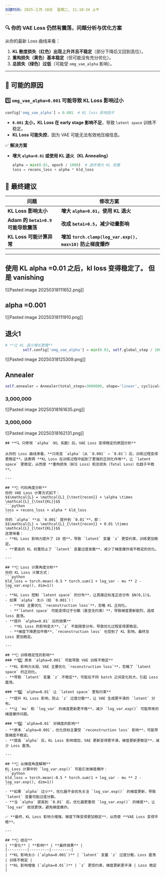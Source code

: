 ```yaml
---
创建时间: 2025-三月-18日  星期二, 11:10:34 上午
---
```

### **🔍 你的 VAE Loss 仍然有震荡，问题分析与优化方案**
从你的最新 Loss 曲线来看：
1. **KL 散度损失（红色）出现上升并且不稳定**（部分下降后又回到高位）。
2. **重构损失（黄色）基本稳定**（但可能没有充分优化）。
3. **总损失（绿色）过低**（可能受 `omg_vae_alpha` 影响）。


---

## **🔎 可能的原因**
### **1️⃣ `omg_vae_alpha=0.001` 可能导致 KL Loss 影响过小**
```python
config['omg_vae_alpha'] = 0.001  # KL loss 影响因子
```
- **`0.001` 太小，KL Loss 在 early stage 影响不足**，导致 `latent space` 训练不稳定。
- **KL Loss 可能失控**，因为 VAE 可能无法有效地压缩信息。

✅ **解决方案**
- **增大 `alpha=0.01` 或使用 KL 退火（KL Annealing）**
  ```python
  alpha = min(0.01, epoch / 1000)  # 逐步增大 KL 权重
  loss = recons_loss + alpha * kld_loss
  ```

## **🚀 最终建议**
| **问题**                        | **修改方案**                                           |
| ----------------------------- | -------------------------------------------------- |
| **KL Loss 影响太小**              | **增大 `alpha=0.01`，使用 KL 退火**                       |
| **Adam 的 `beta1=0.9` 可能导致震荡** | **改成 `beta1=0.5`，减少动量影响**                          |
| **KL Loss 可能计算异常**            | **增加 `torch.clamp(log_var.exp(), max=10)` 防止梯度爆炸** |



---


## 使用 KL alpha  =0.01 之后，kl loss 变得稳定了。 但是 vanishing 



![[Pasted image 20250318111652.png]]

## alpha =0.001
![[Pasted image 20250318111910.png]]

## 退火1
```python
# **让 KL 退火增长更慢**
        self.config['omg_vae_alpha'] = min(0.01, self.global_step / 100000)
```
![[Pasted image 20250318125309.png]]


## Annealer 
```python
self.annealer = Annealer(total_steps=3000000, shape='linear', cyclical=True)  # instantiating annealing agent
```
### 3,000,000
![[Pasted image 20250318161635.png]]
### 3,000,000
![[Pasted image 20250318162131.png]]

````ad-help
## **🔍 只修改 `alpha`（KL 系数）后，VAE Loss 变得稳定的原因分析**

从你的 Loss 曲线来看，**只改变 `alpha`（从 `0.001` → `0.01`）后，训练过程变得更稳定**。这表明 **KL Loss 在训练过程中起到了更强的正则化作用**，让 `latent space` 更稳定，从而使 **重构损失（BCE Loss）和总损失（Total Loss）也趋于平稳**。

---

## **🔎 代码角度分析**
你的 VAE Loss 计算方式如下：
$$\mathcal{L} = \mathcal{L}_{\text{recon}} + \alpha \times \mathcal{L}_{\text{KL}}$$
```python
loss = recons_loss + alpha * kld_loss
```
你的 `alpha` **从 `0.001` 提升到 `0.01`**，即：
$$\mathcal{L} = \mathcal{L}_{\text{recon}} + 0.01 \times \mathcal{L}_{\text{KL}}$$
这意味着：
- **KL Loss 影响力提升了 10 倍**，导致 `latent` 变量 `z` 更受约束，训练更加稳定。
- **更高的 KL 权重防止了 `latent` 变量过度发散**，减少了梯度爆炸或不稳定的优化。

---

## **🔎 Loss 计算角度分析**
你的 KL Loss 计算方式：
```python
kld_loss = torch.mean(-0.5 * torch.sum(1 + log_var - mu ** 2 - log_var.exp(), dim=1))
```
- **KL Loss 控制 `latent space` 的分布**，让其接近标准正态分布 $N(0,1)$。
- 如果 `alpha` 太小（如 `0.001`）：
  - **VAE 主要优化 `reconstruction loss`**，忽略 KL 正则化。
  - **`latent space` 可能变得过于分散（甚至无约束）**，导致梯度更新剧烈，造成 loss 震荡。
- **提升 `alpha=0.01` 后的效果**
  - **KL Loss 的影响变大**，`z` 不能随意分布，导致优化过程变得更稳定。
  - **梯度下降更加平稳**，`reconstruction loss` 也受到了 KL 影响，最终总 Loss 更加稳定。

---

## **🔎 训练稳定性的影响**
### **1️⃣ 原本 `alpha=0.001` 可能导致 VAE 训练不稳定**
- **KL 影响力太弱，VAE 主要优化 `reconstruction loss`**，忽略了 `latent space` 的正则化。
- **导致 `latent` 变量 `z` 不稳定**，可能在不同 batch 之间变化较大，引起 Loss 震荡。

### **2️⃣ `alpha=0.01` 让 `latent space` 更有约束**
- **提升 KL Loss 影响，防止 `z` 过度分散**，让 VAE 生成更平滑的 `latent` 分布。
- **让 `mu` 和 `log_var` 的梯度更新更平稳**，减少 `log_var.exp()` 可能带来的梯度爆炸问题。

### **3️⃣ `alpha=0.01` 对梯度的影响**
- **原本 `alpha=0.001`，优化目标主要受 `reconstruction loss` 影响**，可能导致梯度不稳定。
- **提高 `alpha` 后，KL Loss 影响增加，VAE 更新变得更平滑，梯度更新更稳定**，减少 Loss 震荡。

---

## **🔎 从梯度角度解释**
KL Loss 计算中的 `log_var.exp()` 可能引发梯度爆炸：
```python
kld_loss = torch.mean(-0.5 * torch.sum(1 + log_var - mu ** 2 - log_var.exp(), dim=1))
```
- **如果 `alpha` 过小**，优化器不会优先关注 `log_var.exp()` 的梯度更新，导致 `latent` 变量可能过度分散。
- **当 `alpha` 提高到 `0.01` 后，优化器更重视 `log_var.exp()` 的梯度**，让 `log_var` 收敛更快，避免梯度爆炸。

✅ **最终，KL Loss 影响力增强，梯度下降变得更加稳定**，从而使 **VAE Loss 变得平稳**。

---

## **🚀 结论**
| **变化** | **影响** | **最终效果** |
|---------|---------|---------|
| **KL 影响太小 (`alpha=0.001`)** | `latent` 变量 `z` 过度分散，Loss 震荡 | 训练不稳定 |
| **KL 影响增强 (`alpha=0.01`)** | `z` 更受约束，梯度更新更平滑 | Loss 稳定 |


````